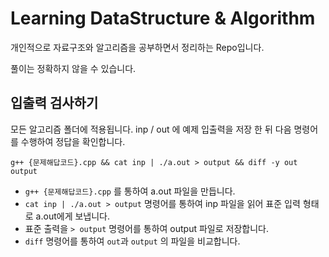 # Learning DataStructure & Algorithm
개인적으로 자료구조와 알고리즘을 공부하면서 정리하는 Repo입니다.

풀이는 정확하지 않을 수 있습니다.


## 입출력 검사하기
모든 알고리즘 폴더에 적용됩니다.
inp / out 에 예제 입출력을 저장 한 뒤 다음 명령어를 수행하여 정답을 확인합니다.


    g++ {문제해답코드}.cpp && cat inp | ./a.out > output && diff -y out output

- ```g++ {문제해답코드}.cpp``` 를 통하여 a.out 파일을 만듭니다.
- ```cat inp | ./a.out > output``` 명령어를 통하여 inp 파일을 읽어 표준 입력 형태로 a.out에게 보냅니다.
- 표준 출력을 ```> output``` 명령어를 통하여 output 파일로 저장합니다.
- ```diff``` 명령어를 통하여 ```out```과 ```output``` 의 파일을 비교합니다.
